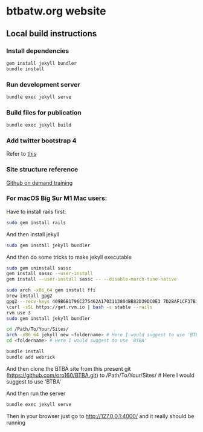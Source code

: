# btbatw.org website

## Local build instructions

### Install dependencies

```bash
gem install jekyll bundler
bundle install
```

### Run development server

```bash
bundle exec jekyll serve
```

### Build files for publication

```bash
bundle exec jekyll build
```

### Add twitter bootstrap 4
Refer to [this](https://simpleit.rocks/how-to-add-bootstrap-4-to-jekyll-the-right-way/#fnref:safe-mode)

### Site structure reference
[Github on demand training](https://github.com/github/training-kit)



### For macOS Big Sur M1 Mac users:
Have to install rails first:
```bash
sudo gem install rails
```

And then install jekyll
```bash
sudo gem install jekyll bundler
```

And then do some tricks to make jekyll executable
```bash
sudo gem uninstall sassc
gem install sassc --user-install
gem install --user-install sassc -- --disable-march-tune-native

sudo arch -x86_64 gem install ffi
brew install gpg2
gpg2 --recv-keys 409B6B1796C275462A1703113804BB82D39DC0E3 7D2BAF1CF37B13E2069D6956105BD0E739499BDB
\curl -sSL https://get.rvm.io | bash -s stable --rails
rvm use 3
sudo gem install jekyll bundler

cd /Path/To/Your/Sites/
arch -x86_64 jekyll new <foldername> # Here I would suggest to use 'BTBA'
cd <foldername> # Here I would suggest to use 'BTBA'

bundle install
bundle add webrick
```

And then clone the BTBA site from this present git (https://github.com/oro160/BTBA.git)
to /Path/To/Your/Sites/<foldername> # Here I would suggest to use 'BTBA'

And then run the server
```bash
bundle exec jekyll serve
```

Then in your browser just go to http://127.0.0.1:4000/ and it really should be running
